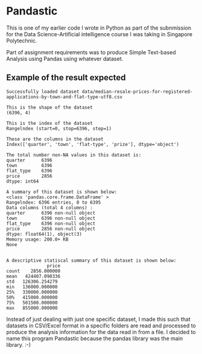 # Pandastic

This is one of my earlier code I wrote in Python as part of the subnmission for the Data Science-Artificial intelligence course I was taking in Singapore Polytechnic.

Part of assignment requirements was to produce Simple Text-based Analysis using Pandas using whatever dataset.

## Example of the result expected
```
Successfully loaded dataset data/median-resale-prices-for-registered-applications-by-town-and-flat-type-utf8.csv 

This is the shape of the dataset 
(6396, 4) 

This is the index of the dataset 
Rangelndex (start=0, stop=6396, step=1) 

These are the columns in the dataset 
Index(['quarter', 'town', 'flat-type', 'prize'], dtype='object')

The total number non-NA values in this dataset is:
quarter      6396
town         6396 
flat_type    6396 
price        2856
dtype: int64

A summary of this dataset is shown below:
<class 'pandas.core.frame.DataFrame' > 
Rangelndex: 6396 entries, 0 to 6395 
Data columns (total 4 columns) : 
quarter      6396 non-null object
town         6396 non-null object
flat_type    6396 non-null object
price        2856 non-null object
dtype: float64(1), object(3)
Memory usage: 200.0+ KB
None


A descriptive statiscal summary of this dataset is shown below:
               price
count    2856.000000
mean   424407.090336
std   126306.254279
min   136000.000000
25%   330000.000000
50%   415000.000000
75%   501500.000000 
max   855000.000000
```

Instead of just dealing with just one specific dataset, I made this such that datasets in CSV/Excel format in a specific folders are read and processed to produce the analysis information for the data read in from a file. I decided to name this program Pandastic because the pandas library was the main library. :-)
